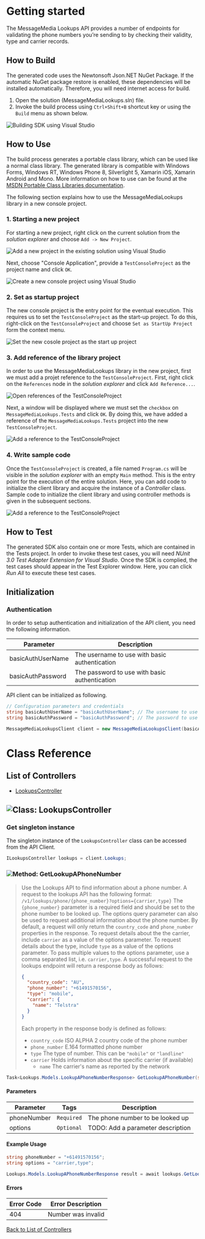 # Getting started

The MessageMedia Lookups API provides a number of endpoints for validating the phone numbers you’re sending to by checking their validity, type and carrier records.

## How to Build

The generated code uses the Newtonsoft Json.NET NuGet Package. If the automatic NuGet package restore
is enabled, these dependencies will be installed automatically. Therefore,
you will need internet access for build.

1. Open the solution (MessageMediaLookups.sln) file.
2. Invoke the build process using `Ctrl+Shift+B` shortcut key or using the `Build` menu as shown below.

![Building SDK using Visual Studio](https://apidocs.io/illustration/cs?step=buildSDK&workspaceFolder=MessageMediaLookups-CSharp&workspaceName=MessageMediaLookups&projectName=MessageMediaLookups.Tests)

## How to Use

The build process generates a portable class library, which can be used like a normal class library. The generated library is compatible with Windows Forms, Windows RT, Windows Phone 8,
Silverlight 5, Xamarin iOS, Xamarin Android and Mono. More information on how to use can be found at the [MSDN Portable Class Libraries documentation](http://msdn.microsoft.com/en-us/library/vstudio/gg597391%28v=vs.100%29.aspx).

The following section explains how to use the MessageMediaLookups library in a new console project.

### 1. Starting a new project

For starting a new project, right click on the current solution from the *solution explorer* and choose  ``` Add -> New Project ```.

![Add a new project in the existing solution using Visual Studio](https://apidocs.io/illustration/cs?step=addProject&workspaceFolder=MessageMediaLookups-CSharp&workspaceName=MessageMediaLookups&projectName=MessageMediaLookups.Tests)

Next, choose "Console Application", provide a ``` TestConsoleProject ``` as the project name and click ``` OK ```.

![Create a new console project using Visual Studio](https://apidocs.io/illustration/cs?step=createProject&workspaceFolder=MessageMediaLookups-CSharp&workspaceName=MessageMediaLookups&projectName=MessageMediaLookups.Tests)

### 2. Set as startup project

The new console project is the entry point for the eventual execution. This requires us to set the ``` TestConsoleProject ``` as the start-up project. To do this, right-click on the  ``` TestConsoleProject ``` and choose  ``` Set as StartUp Project ``` form the context menu.

![Set the new cosole project as the start up project](https://apidocs.io/illustration/cs?step=setStartup&workspaceFolder=MessageMediaLookups-CSharp&workspaceName=MessageMediaLookups&projectName=MessageMediaLookups.Tests)

### 3. Add reference of the library project

In order to use the MessageMediaLookups library in the new project, first we must add a projet reference to the ``` TestConsoleProject ```. First, right click on the ``` References ``` node in the *solution explorer* and click ``` Add Reference... ```.

![Open references of the TestConsoleProject](https://apidocs.io/illustration/cs?step=addReference&workspaceFolder=MessageMediaLookups-CSharp&workspaceName=MessageMediaLookups&projectName=MessageMediaLookups.Tests)

Next, a window will be displayed where we must set the ``` checkbox ``` on ``` MessageMediaLookups.Tests ``` and click ``` OK ```. By doing this, we have added a reference of the ```MessageMediaLookups.Tests``` project into the new ``` TestConsoleProject ```.

![Add a reference to the TestConsoleProject](https://apidocs.io/illustration/cs?step=createReference&workspaceFolder=MessageMediaLookups-CSharp&workspaceName=MessageMediaLookups&projectName=MessageMediaLookups.Tests)

### 4. Write sample code

Once the ``` TestConsoleProject ``` is created, a file named ``` Program.cs ``` will be visible in the *solution explorer* with an empty ``` Main ``` method. This is the entry point for the execution of the entire solution.
Here, you can add code to initialize the client library and acquire the instance of a *Controller* class. Sample code to initialize the client library and using controller methods is given in the subsequent sections.

![Add a reference to the TestConsoleProject](https://apidocs.io/illustration/cs?step=addCode&workspaceFolder=MessageMediaLookups-CSharp&workspaceName=MessageMediaLookups&projectName=MessageMediaLookups.Tests)

## How to Test

The generated SDK also contain one or more Tests, which are contained in the Tests project.
In order to invoke these test cases, you will need *NUnit 3.0 Test Adapter Extension for Visual Studio*.
Once the SDK is complied, the test cases should appear in the Test Explorer window.
Here, you can click *Run All* to execute these test cases.

## Initialization

### Authentication
In order to setup authentication and initialization of the API client, you need the following information.

| Parameter | Description |
|-----------|-------------|
| basicAuthUserName | The username to use with basic authentication |
| basicAuthPassword | The password to use with basic authentication |



API client can be initialized as following.

```csharp
// Configuration parameters and credentials
string basicAuthUserName = "basicAuthUserName"; // The username to use with basic authentication
string basicAuthPassword = "basicAuthPassword"; // The password to use with basic authentication

MessageMediaLookupsClient client = new MessageMediaLookupsClient(basicAuthUserName, basicAuthPassword);
```



# Class Reference

## <a name="list_of_controllers"></a>List of Controllers

* [LookupsController](#lookups_controller)

## <a name="lookups_controller"></a>![Class: ](https://apidocs.io/img/class.png "MessageMedia.Lookups.Controllers.LookupsController") LookupsController

### Get singleton instance

The singleton instance of the ``` LookupsController ``` class can be accessed from the API Client.

```csharp
ILookupsController lookups = client.Lookups;
```

### <a name="get_lookup_a_phone_number"></a>![Method: ](https://apidocs.io/img/method.png "MessageMedia.Lookups.Controllers.LookupsController.GetLookupAPhoneNumber") GetLookupAPhoneNumber

> Use the Lookups API to find information about a phone number.
> A request to the lookups API has the following format:
> ```/v1/lookups/phone/{phone_number}?options={carrier,type}```
> The `{phone_number}` parameter is a required field and should be set to the phone number to be looked up.
> The options query parameter can also be used to request additional information about the phone number.
> By default, a request will only return the `country_code` and `phone_number` properties in the response.
> To request details about the the carrier, include `carrier` as a value of the options parameter.
> To request details about the type, include `type` as a value of the options parameter. To pass multiple values
> to the options parameter, use a comma separated list, i.e. `carrier,type`.
> A successful request to the lookups endpoint will return a response body as follows:
> ```json
> {
>   "country_code": "AU",
>   "phone_number": "+61491570156",
>   "type": "mobile",
>   "carrier": {
>     "name": "Telstra"
>   }
> }
> ```
> Each property in the response body is defined as follows:
> - ```country_code``` ISO ALPHA 2 country code of the phone number
> - ```phone_number``` E.164 formatted phone number
> - ```type``` The type of number. This can be ```"mobile"``` or ```"landline"```
> - ```carrier``` Holds information about the specific carrier (if available)
>   - ```name``` The carrier's name as reported by the network


```csharp
Task<Lookups.Models.LookupAPhoneNumberResponse> GetLookupAPhoneNumber(string phoneNumber, string options = null)
```

#### Parameters

| Parameter | Tags | Description |
|-----------|------|-------------|
| phoneNumber |  ``` Required ```  | The phone number to be looked up |
| options |  ``` Optional ```  | TODO: Add a parameter description |


#### Example Usage

```csharp
string phoneNumber = "+61491570156";
string options = "carrier,type";

Lookups.Models.LookupAPhoneNumberResponse result = await lookups.GetLookupAPhoneNumber(phoneNumber, options);

```

#### Errors

| Error Code | Error Description |
|------------|-------------------|
| 404 | Number was invalid |


[Back to List of Controllers](#list_of_controllers)

